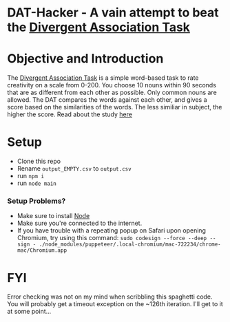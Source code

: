 # DAT-Hacker - A vain attempt to beat the [Divergent Association Task](https://www.datcreativity.com/)
# Objective and Introduction
The [Divergent Association Task](https://www.datcreativity.com/) is a simple word-based task to rate creativity on a scale from 0-200. You choose 10 nouns within 90 seconds that are as different from each other as possible. Only common nouns are allowed. The DAT compares the words against each other, and gives a score based on the similarities of the words. The less similiar in subject, the higher the score. Read about the study [here](https://www.datcreativity.com/)

# Setup
- Clone this repo
- Rename `output_EMPTY.csv` to `output.csv`
- run `npm i`
- run `node main`

### Setup Problems?
- Make sure to install [Node](https://nodejs.org/en/download/)
- Make sure you're connected to the internet.
- If you have trouble with a repeating popup on Safari upon opening Chromium, try using this command:
`sudo codesign --force --deep --sign - ./node_modules/puppeteer/.local-chromium/mac-722234/chrome-mac/Chromium.app`

# FYI
Error checking was not on my mind when scribbling this spaghetti code. You will probably get a timeout exception on the ~126th iteration. I'll get to it at some point...
